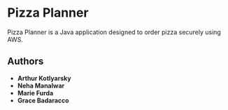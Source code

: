 # Pizza Planner

Pizza Planner is a Java application designed to order pizza securely using AWS.

## Authors

* **Arthur Kotlyarsky**
* **Neha Manalwar**
* **Marie Furda**
* **Grace Badaracco**
